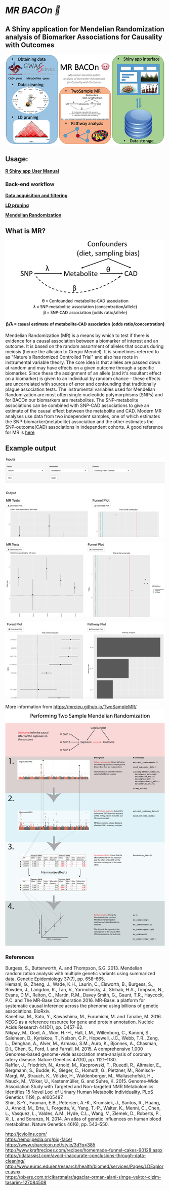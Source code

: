 <b><h1>_MR BACOn 🐷_</h1></b>
<h2>A Shiny application for Mendelian Randomization analysis of Biomarker Associations for Causality with Outcomes</h2>

![Workflow](workflow.png)

<h2>Usage:</h2>

   [**R Shiny app User Manual**](https://github.com/NCBI-Hackathons/metaboliteassoc/blob/master/ShinyApp/README.md)
   
<h3>Back-end workflow</h3>

   [**Data acquisition and filtering**](https://github.com/NCBI-Hackathons/metaboliteassoc/blob/master/DataCleaningScripts/Data_cleaning_workflow.md)

   [**LD pruning**](https://github.com/NCBI-Hackathons/metaboliteassoc/blob/master/LDpruning/pruning.md)

   [**Mendelian Randomization**](https://github.com/NCBI-Hackathons/metaboliteassoc/blob/master/RuningMR/MR_Readme.md)


<h2>What is MR?</h2>

![mr_outline_figure](mr_outline_figure.png)

Mendelian Randomization (MR) is a means by which to test if there is evidence for a causal association between a biomarker of interest and an outcome. It is based on the random assortment of alleles that occurs during meiosis (hence the allusion to Gregor Mendel). It is sometimes referred to as "Nature's Randomized Controlled Trial" and also has roots in instrumental variable theory. The core idea is that alleles are passed down at random and may have effects on a given outcome through a specific biomarker. Since these the assignment of an allele (and it's resultant effect on a biomarker) is given to an individual by random chance - these effects are uncorrelated with sources of error and confounding that traditionally plague association tests. The instrumental variables used for Mendelian Randomization are most often single nucleotide polymorphisms (SNPs) and for BACOn our biomarkers are metabolites. The SNP-metabolite associations can be combined with SNP-CAD associations to give an estimate of the causal effect between the metabolite and CAD. Modern MR analyses use data from two independent samples, one of which estimates the SNP-biomarker(metabolite) association and the other estimates the SNP-outcome(CAD) associations in independent cohorts. A good reference for MR is <a href="http://onlinelibrary.wiley.com/doi/10.1002/gepi.21758/full">here</a><br>

<h2>Example output</h2>

![](eg_cholesterol1.png)

![](eg_cholesterol2.png)

![](eg_cholesterol3.png)


More information from https://mrcieu.github.io/TwoSampleMR/
![Two sample MR](twosampleMR.png)

 <h3>References</h3>

Burgess, S., Butterworth, A. and Thompson, S.G. 2013. Mendelian randomization analysis with multiple genetic variants using summarized data. Genetic Epidemiology 37(7), pp. 658–665.<br>
Hemani, G., Zheng, J., Wade, K.H., Laurin, C., Elsworth, B., Burgess, S., Bowden, J., Langdon, R., Tan, V., Yarmolinsky, J., Shihab, H.A., Timpson, N., Evans, D.M., Relton, C., Martin, R.M., Davey Smith, G., Gaunt, T.R., Haycock, P.C. and The MR-Base Collaboration 2016. MR-Base: a platform for systematic causal inference across the phenome using billions of genetic associations. BioRxiv.<br>
Kanehisa, M., Sato, Y., Kawashima, M., Furumichi, M. and Tanabe, M. 2016. KEGG as a reference resource for gene and protein annotation. Nucleic Acids Research 44(D1), pp. D457-62.<br>
Nikpay, M., Goel, A., Won, H.-H., Hall, L.M., Willenborg, C., Kanoni, S., Saleheen, D., Kyriakou, T., Nelson, C.P., Hopewell, J.C., Webb, T.R., Zeng, L., Dehghan, A., Alver, M., Armasu, S.M., Auro, K., Bjonnes, A., Chasman, D.I., Chen, S., Ford, I. and Farrall, M. 2015. A comprehensive 1,000 Genomes-based genome-wide association meta-analysis of coronary artery disease. Nature Genetics 47(10), pp. 1121–1130.<br>
Raffler, J., Friedrich, N., Arnold, M., Kacprowski, T., Rueedi, R., Altmaier, E., Bergmann, S., Budde, K., Gieger, C., Homuth, G., Pietzner, M., Römisch-Margl, W., Strauch, K., Völzke, H., Waldenberger, M., Wallaschofski, H., Nauck, M., Völker, U., Kastenmüller, G. and Suhre, K. 2015. Genome-Wide Association Study with Targeted and Non-targeted NMR Metabolomics Identifies 15 Novel Loci of Urinary Human Metabolic Individuality. PLoS Genetics 11(9), p. e1005487.<br>
Shin, S.-Y., Fauman, E.B., Petersen, A.-K., Krumsiek, J., Santos, R., Huang, J., Arnold, M., Erte, I., Forgetta, V., Yang, T.-P., Walter, K., Menni, C., Chen, L., Vasquez, L., Valdes, A.M., Hyde, C.L., Wang, V., Ziemek, D., Roberts, P., Xi, L. and Soranzo, N. 2014. An atlas of genetic influences on human blood metabolites. Nature Genetics 46(6), pp. 543–550.<br>


http://jcviolins.com/<br>
https://emojipedia.org/pig-face/<br>
https://www.shareicon.net/style/3d?p=385<br>
http://www.kraftrecipes.com/recipes/homemade-funnel-cakes-90128.aspx<br>
https://idatassist.com/avoid-inaccurate-conclusions-through-data-cleaning/<br>
http://www.eurac.edu/en/research/health/biomed/services/Pages/LDExplorer.aspx<br>
https://pixers.com.tr/cikartmalar/agaclar-orman-alani-simge-vektor-cizim-tasarim-127084508<br>


